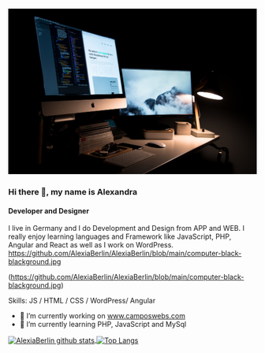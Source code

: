 ![alt text](https://github.com/alexiaberlin/AlexiaBerlin/blob/main/computer-black-blackground.jpg?raw=true)

### Hi there 👋, my name is Alexandra
#### Developer and Designer
I live in Germany and I do Development and Design from APP and WEB. I really enjoy learning languages and Framework like JavaScript, PHP, Angular and React as well as I work on WordPress.
https://github.com/AlexiaBerlin/AlexiaBerlin/blob/main/computer-black-blackground.jpg

(https://github.com/AlexiaBerlin/AlexiaBerlin/blob/main/computer-black-blackground.jpg)

Skills: JS / HTML / CSS / WordPress/ Angular

- 🔭 I’m currently working on www.camposwebs.com 
- 🌱 I’m currently learning PHP, JavaScript and MySql






<!---
AlexiaBerlin/AlexiaBerlin is a ✨ special ✨ repository because its `README.md` (this file) appears on your GitHub profile.
You can click the Preview link to take a look at your changes.
--->

<a href="https://github.com/alexiaberlin/github-readme-stats">
  <img align="center" src="https://github-readme-stats.vercel.app/api?username=alexiaberlin&hide=prs&count_private=true&show_icons=true&theme=material-palenight" alt="AlexiaBerlin github stats"  height="130" weight="100" />
</a>
<a href="https://github.com/alexiaberlin/github-readme-stats">
  <img align="center" src="https://github-readme-stats.vercel.app/api/top-langs/?username=alexiaberlin&layout=compact&theme=material-palenight" alt="Top Langs" height="130"  weight="100" />
</a>

